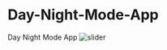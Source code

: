 # Day-Night-Mode-App
Day Night Mode App
![slider](https://github.com/sudhir7235099961/Day-Night-Mode-App/assets/84295887/eead220c-f255-40d0-b8ad-2ad5d2730623)
